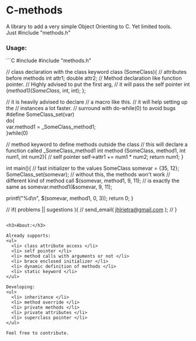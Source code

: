 C-methods
===========

A library to add a very simple Object Orienting to C. Yet limited tools. <br>
Just #include "methods.h" <br>

<h3>Usage:</h3>
```C
#include <stdio.h>
#include "methods.h"

// class declaration with the class keyword 
class (SomeClass){
  // attributes before methods
  int attr1;
  double attr2;
  // Method declaration like function pointer.
  // Highly advised to put the first arg, 
  // it will pass the self pointer
  int (*method1)(SomeClass*, int, int);
};

// it is heavily advised to declare 
// a macro like this.
// it will help setting up the
// instances a lot faster.
// surround with do-while(0) to avoid bugs
#define SomeClass_set(var)\
  do{\
    var.method1 = _SomeClass_method1;\
  }while(0)

// method keyword to define methods outside the class
// this will declare a function called _SomeClass_method1
int method (SomeClass, method1, int num1, int num2){
  // self pointer
  self->attr1 += num1 * num2;
  return num1;
}

int main(){
  // fast initializer to the values
  SomeClass somevar = {35, 12};
  SomeClass_set(somevar); // without this, the methods won't work
  // different kind of method call
  $(somevar, method1, 9, 11);
  // is exactly the same as
  somevar.method1(&somevar, 9, 11);
  
  printf("%d\n", $(somevar, method1, 0, 3));
  return 0;
}


// if( problems || sugestions ){
//  send_email( jhlrietra@gmail.com );
// }
```

<h3>About:</h3>

Already supports:
<ul>
  <li> class attribute access </li>
  <li> self pointer </li>
  <li> method calls with arguments or not </li>
  <li> brace enclosed initializer </li>
  <li> dynamic definition of methods </li>
  <li> static keyword </li>
</ul>

Developing:
<ul>
  <li> inheritance </li>
  <li> method override </li>
  <li> private methods </li>
  <li> private attributes </li>
  <li> superclass pointer </li>
</ul>

Feel free to contribute.
